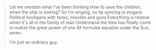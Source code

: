 >Let me mention what I've been thinking
>How to save the children, when the ship is sinking?
>So I'm singing, no lip syncing to slogans
>Political hooligans with tanks, missiles and guns
>Everything is relative when it's all in the family of man
>Understand the time has finally come to realize the great power of one
>All formulas equalize under the Sun, amen.


> I'm just an ordinary guy.

